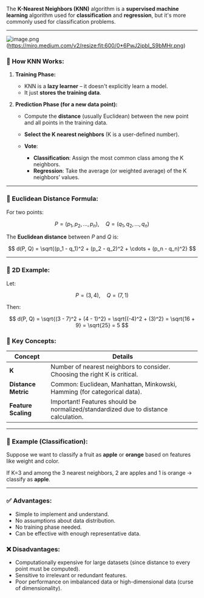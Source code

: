 The **K-Nearest Neighbors (KNN)** algorithm is a **supervised machine learning** algorithm used for **classification** and **regression**, but it's more commonly used for classification problems.

---
![image.png](attachment:image.png)(https://miro.medium.com/v2/resize:fit:600/0*6PwJ2ipbI_S9bMHr.png)

### 🔷 How KNN Works:

1. **Training Phase:**

   * KNN is a **lazy learner** – it doesn't explicitly learn a model.
   * It just **stores the training data**.

2. **Prediction Phase (for a new data point):**

   * Compute the **distance** (usually Euclidean) between the new point and all points in the training data.
   * **Select the K nearest neighbors** (K is a user-defined number).
   * **Vote**:

     * **Classification**: Assign the most common class among the K neighbors.
     * **Regression**: Take the average (or weighted average) of the K neighbors’ values.

---


### 🔷 Euclidean Distance Formula:

For two points:

$$
P = (p_1, p_2, ..., p_n), \quad Q = (q_1, q_2, ..., q_n)
$$

The **Euclidean distance** between $P$ and $Q$ is:

$$
d(P, Q) = \sqrt{(p_1 - q_1)^2 + (p_2 - q_2)^2 + \cdots + (p_n - q_n)^2}
$$

---

### 🔹 2D Example:

Let:

$$
P = (3, 4), \quad Q = (7, 1)
$$

Then:

$$
d(P, Q) = \sqrt{(3 - 7)^2 + (4 - 1)^2} = \sqrt{(-4)^2 + (3)^2} = \sqrt{16 + 9} = \sqrt{25} = 5
$$

### 🔶 Key Concepts:

| Concept             | Details                                                                            |
| ------------------- | ---------------------------------------------------------------------------------- |
| **K**               | Number of nearest neighbors to consider. Choosing the right K is critical.         |
| **Distance Metric** | Common: Euclidean, Manhattan, Minkowski, Hamming (for categorical data).           |
| **Feature Scaling** | Important! Features should be normalized/standardized due to distance calculation. |

---

### 🔹 Example (Classification):

Suppose we want to classify a fruit as **apple** or **orange** based on features like weight and color.

If K=3 and among the 3 nearest neighbors, 2 are apples and 1 is orange → classify as **apple**.

---



### ✅ Advantages:

* Simple to implement and understand.
* No assumptions about data distribution.
* No training phase needed.
* Can be effective with enough representative data.

### ❌ Disadvantages:

* Computationally expensive for large datasets (since distance to every point must be computed).
* Sensitive to irrelevant or redundant features.
* Poor performance on imbalanced data or high-dimensional data (curse of dimensionality).